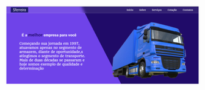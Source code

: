 <html>
<h1 My-First-Website-volunteer-><hi1/>
<img src="./img/foto-site.png"/>           
   <div  class="breve
   <a href="https://gustavomalimpensa.github.io/My-First-Website-volunteer-/"> 
   </a>
   </div>   
<html/>


